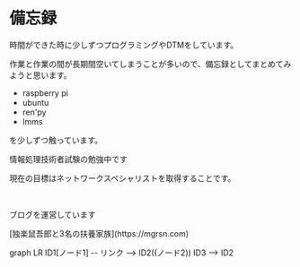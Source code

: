 # 備忘録
<p>時間ができた時に少しずつプログラミングやDTMをしています。</p>
<p>作業と作業の間が長期間空いてしまうことが多いので、備忘録としてまとめてみようと思います。</p>

- raspberry pi
- ubuntu
- ren'py
- lmms

を少しずつ触っています。

<p>情報処理技術者試験の勉強中です</p>
<p>現在の目標はネットワークスペシャリストを取得することです。</p>
<br>

<p>ブログを運営しています</p>
[独楽鼠吾郎と3名の扶養家族](https://mgrsn.com)  

graph LR
    ID1[ノード1] -- リンク --> ID2((ノード2))
    ID3 --> ID2
 
